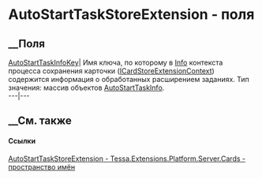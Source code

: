 # AutoStartTaskStoreExtension - поля
##  __Поля
[AutoStartTaskInfoKey](F_Tessa_Extensions_Platform_Server_Cards_AutoStartTaskStoreExtension_AutoStartTaskInfoKey.htm)|
Имя ключа, по которому в
[Info](P_Tessa_Cards_Extensions_ICardExtensionContext_Info.htm) контекста
процесса сохранения карточки
([ICardStoreExtensionContext](T_Tessa_Cards_Extensions_ICardStoreExtensionContext.htm))
содержится информация о обработанных расширением заданиях. Тип значения:
массив объектов
[AutoStartTaskInfo](T_Tessa_Extensions_Platform_Server_Cards_AutoStartTaskInfo.htm).  
---|---  
## __См. также
#### Ссылки
[AutoStartTaskStoreExtension -
](T_Tessa_Extensions_Platform_Server_Cards_AutoStartTaskStoreExtension.htm)
[Tessa.Extensions.Platform.Server.Cards - пространство
имён](N_Tessa_Extensions_Platform_Server_Cards.htm)
